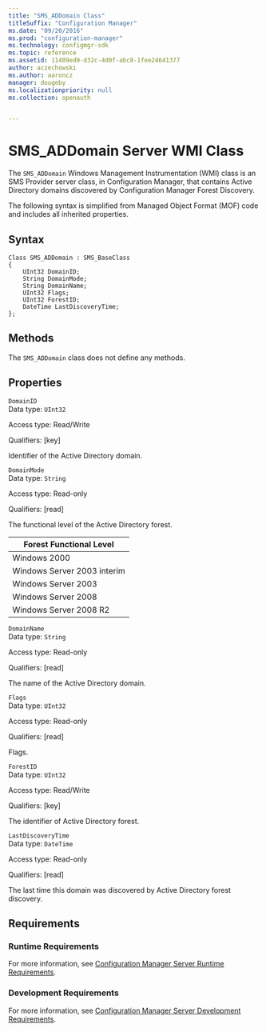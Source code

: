 ```yaml
---
title: "SMS_ADDomain Class"
titleSuffix: "Configuration Manager"
ms.date: "09/20/2016"
ms.prod: "configuration-manager"
ms.technology: configmgr-sdk
ms.topic: reference
ms.assetid: 11409ed9-d32c-4d0f-abc8-1fee24641377
author: aczechowski
ms.author: aaroncz
manager: dougeby
ms.localizationpriority: null
ms.collection: openauth


---
```

# SMS_ADDomain Server WMI Class
The `SMS_ADDomain` Windows Management Instrumentation (WMI) class is an SMS Provider server class, in Configuration Manager, that contains Active Directory domains discovered by Configuration Manager Forest Discovery.  

 The following syntax is simplified from Managed Object Format (MOF) code and includes all inherited properties.  

## Syntax  

```  
Class SMS_ADDomain : SMS_BaseClass  
{  
    UInt32 DomainID;  
    String DomainMode;  
    String DomainName;  
    UInt32 Flags;  
    UInt32 ForestID;  
    DateTime LastDiscoveryTime;  
};  
```  

## Methods  
 The `SMS_ADDomain` class does not define any methods.  

## Properties  
 `DomainID`  
 Data type: `UInt32`  

 Access type: Read/Write  

 Qualifiers: [key]  

 Identifier of the Active Directory domain.  

 `DomainMode`  
 Data type: `String`  

 Access type: Read-only  

 Qualifiers: [read]  

 The functional level of the Active Directory forest.  

|Forest Functional Level|  
|-----------------------------|  
|Windows 2000|  
|Windows Server 2003 interim|  
|Windows Server 2003|  
|Windows Server 2008|  
|Windows Server 2008 R2|  

 `DomainName`  
 Data type: `String`  

 Access type: Read-only  

 Qualifiers: [read]  

 The name of the Active Directory domain.  

 `Flags`  
 Data type: `UInt32`  

 Access type: Read-only  

 Qualifiers: [read]  

 Flags.   

 `ForestID`  
 Data type: `UInt32`  

 Access type: Read/Write  

 Qualifiers: [key]  

 The identifier of Active Directory forest.  

 `LastDiscoveryTime`  
 Data type: `DateTime`  

 Access type: Read-only  

 Qualifiers: [read]  

 The last time this domain was discovered by Active Directory forest discovery.  

## Requirements  

### Runtime Requirements  
 For more information, see [Configuration Manager Server Runtime Requirements](../../../../../develop/core/reqs/server-runtime-requirements.md).  

### Development Requirements  
 For more information, see [Configuration Manager Server Development Requirements](../../../../../develop/core/reqs/server-development-requirements.md).  
